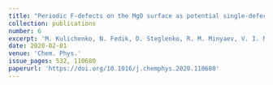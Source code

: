 ```yaml
---
title: "Periodic F-defects on the MgO surface as potential single-defect catalysts with non-linear optical properties"
collection: publications
number: 6
excerpt: 'M. Kulichenko, N. Fedik, D. Steglenko, R. M. Minyaev, V. I. Minkin, A. I. Boldyrev'
date: 2020-02-01
venue: 'Chem. Phys.'
issue_pages: 532, 110680
paperurl: 'https://doi.org/10.1016/j.chemphys.2020.110680'
---
```

